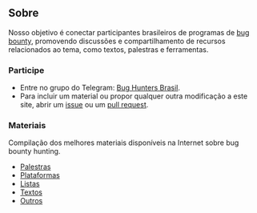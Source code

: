 ## Sobre

Nosso objetivo é conectar participantes brasileiros de programas de [bug bounty](https://en.wikipedia.org/wiki/Bug_bounty_program), promovendo discussões e compartilhamento de recursos relacionados ao tema, como textos, palestras e ferramentas.

### Participe

- Entre no grupo do Telegram: [Bug Hunters Brasil](https://t.me/bughuntersbr).
- Para incluir um material ou propor qualquer outra modificação a este site, abrir um [issue](https://github.com/bughuntersbr/bughuntersbr/issues) ou um [pull request](https://github.com/bughuntersbr/bughuntersbr/pulls).

### Materiais

Compilação dos melhores materiais disponíveis na Internet sobre bug bounty hunting.

- [Palestras](palestras/)
- [Plataformas](plataformas/)
- [Listas](listas/)
- [Textos](textos/)
- [Outros](outros/)